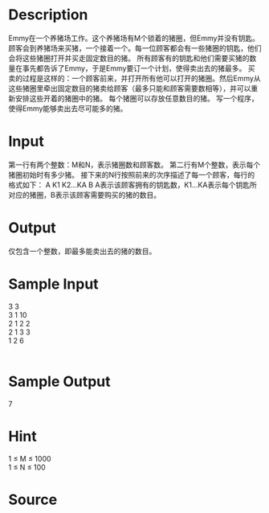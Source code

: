 
# Description

<div class="content">Emmy在一个养猪场工作。这个养猪场有M个锁着的猪圈，但Emmy并没有钥匙。顾客会到养猪场来买猪，一个接着一个。每一位顾客都会有一些猪圈的钥匙，他们会将这些猪圈打开并买走固定数目的猪。
所有顾客有的钥匙和他们需要买猪的数量在事先都告诉了Emmy，于是Emmy要订一个计划，使得卖出去的猪最多。
买卖的过程是这样的：一个顾客前来，并打开所有他可以打开的猪圈。然后Emmy从这些猪圈里牵出固定数目的猪卖给顾客（最多只能和顾客需要数相等），并可以重新安排这些开着的猪圈中的猪。
每个猪圈可以存放任意数目的猪。
写一个程序，使得Emmy能够卖出去尽可能多的猪。
</div>

# Input

<div class="content">第一行有两个整数：M和N，表示猪圈数和顾客数。
第二行有M个整数，表示每个猪圈初始时有多少猪。
接下来的N行按照前来的次序描述了每一个顾客，每行的格式如下：
A K1 K2…KA B
A表示该顾客拥有的钥匙数，K1...KA表示每个钥匙所对应的猪圈，B表示该顾客需要购买的猪的数目。
</div>

# Output

<div class="content">仅包含一个整数，即最多能卖出去的猪的数目。

</div>

# Sample Input

<div class="content"><span class="sampledata">3 3<br/>
3 1 10<br/>
2 1 2 2<br/>
2 1 3 3<br/>
1 2 6	<br/>
<br/>
</span></div>

# Sample Output

<div class="content"><span class="sampledata">7</span></div>

# Hint

<div class="content"><p>1 ≤ M ≤ 1000<br/>
1 ≤ N ≤ 100<br/>
</p></div>

# Source

<div class="content"><p><a href="problemset.php?search="></a></p></div>

